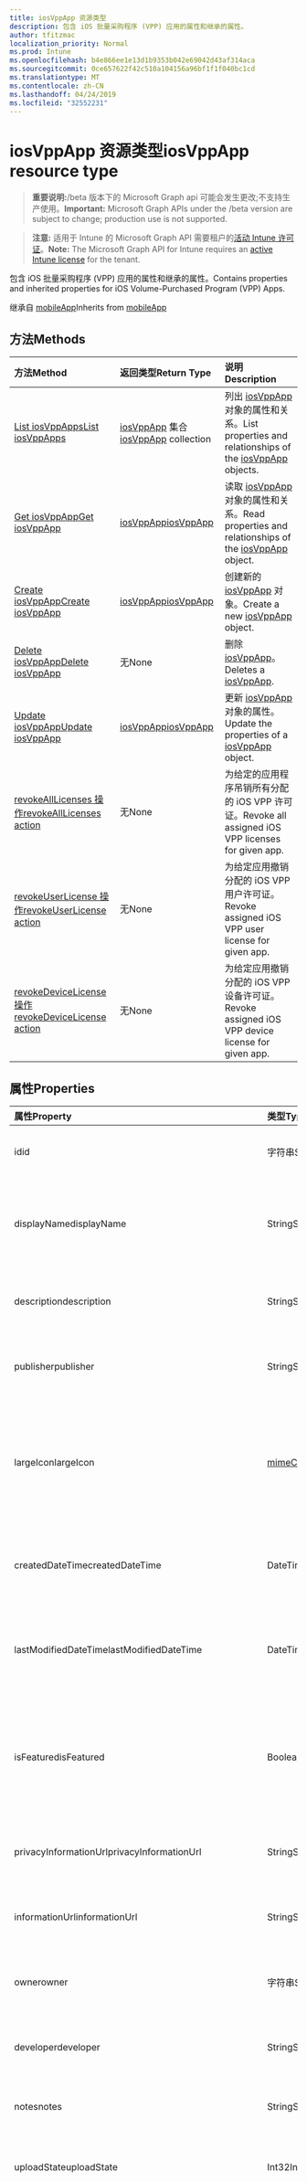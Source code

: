 ```yaml
---
title: iosVppApp 资源类型
description: 包含 iOS 批量采购程序 (VPP) 应用的属性和继承的属性。
author: tfitzmac
localization_priority: Normal
ms.prod: Intune
ms.openlocfilehash: b4e866ee1e13d1b9353b042e69042d43af314aca
ms.sourcegitcommit: 0ce657622f42c510a104156a96bf1f1f040bc1cd
ms.translationtype: MT
ms.contentlocale: zh-CN
ms.lasthandoff: 04/24/2019
ms.locfileid: "32552231"
---
```

# <a name="iosvppapp-resource-type"></a><span data-ttu-id="734a7-103">iosVppApp 资源类型</span><span class="sxs-lookup"><span data-stu-id="734a7-103">iosVppApp resource type</span></span>

> <span data-ttu-id="734a7-104">**重要说明:**/beta 版本下的 Microsoft Graph api 可能会发生更改;不支持生产使用。</span><span class="sxs-lookup"><span data-stu-id="734a7-104">**Important:** Microsoft Graph APIs under the /beta version are subject to change; production use is not supported.</span></span>

> <span data-ttu-id="734a7-105">**注意:** 适用于 Intune 的 Microsoft Graph API 需要租户的[活动 Intune 许可证](https://go.microsoft.com/fwlink/?linkid=839381)。</span><span class="sxs-lookup"><span data-stu-id="734a7-105">**Note:** The Microsoft Graph API for Intune requires an [active Intune license](https://go.microsoft.com/fwlink/?linkid=839381) for the tenant.</span></span>

<span data-ttu-id="734a7-106">包含 iOS 批量采购程序 (VPP) 应用的属性和继承的属性。</span><span class="sxs-lookup"><span data-stu-id="734a7-106">Contains properties and inherited properties for iOS Volume-Purchased Program (VPP) Apps.</span></span>


<span data-ttu-id="734a7-107">继承自 [mobileApp](../resources/intune-apps-mobileapp.md)</span><span class="sxs-lookup"><span data-stu-id="734a7-107">Inherits from [mobileApp](../resources/intune-apps-mobileapp.md)</span></span>

## <a name="methods"></a><span data-ttu-id="734a7-108">方法</span><span class="sxs-lookup"><span data-stu-id="734a7-108">Methods</span></span>
|<span data-ttu-id="734a7-109">方法</span><span class="sxs-lookup"><span data-stu-id="734a7-109">Method</span></span>|<span data-ttu-id="734a7-110">返回类型</span><span class="sxs-lookup"><span data-stu-id="734a7-110">Return Type</span></span>|<span data-ttu-id="734a7-111">说明</span><span class="sxs-lookup"><span data-stu-id="734a7-111">Description</span></span>|
|:---|:---|:---|
|[<span data-ttu-id="734a7-112">List iosVppApps</span><span class="sxs-lookup"><span data-stu-id="734a7-112">List iosVppApps</span></span>](../api/intune-apps-iosvppapp-list.md)|<span data-ttu-id="734a7-113">[iosVppApp](../resources/intune-apps-iosvppapp.md) 集合</span><span class="sxs-lookup"><span data-stu-id="734a7-113">[iosVppApp](../resources/intune-apps-iosvppapp.md) collection</span></span>|<span data-ttu-id="734a7-114">列出 [iosVppApp](../resources/intune-apps-iosvppapp.md) 对象的属性和关系。</span><span class="sxs-lookup"><span data-stu-id="734a7-114">List properties and relationships of the [iosVppApp](../resources/intune-apps-iosvppapp.md) objects.</span></span>|
|[<span data-ttu-id="734a7-115">Get iosVppApp</span><span class="sxs-lookup"><span data-stu-id="734a7-115">Get iosVppApp</span></span>](../api/intune-apps-iosvppapp-get.md)|[<span data-ttu-id="734a7-116">iosVppApp</span><span class="sxs-lookup"><span data-stu-id="734a7-116">iosVppApp</span></span>](../resources/intune-apps-iosvppapp.md)|<span data-ttu-id="734a7-117">读取 [iosVppApp](../resources/intune-apps-iosvppapp.md) 对象的属性和关系。</span><span class="sxs-lookup"><span data-stu-id="734a7-117">Read properties and relationships of the [iosVppApp](../resources/intune-apps-iosvppapp.md) object.</span></span>|
|[<span data-ttu-id="734a7-118">Create iosVppApp</span><span class="sxs-lookup"><span data-stu-id="734a7-118">Create iosVppApp</span></span>](../api/intune-apps-iosvppapp-create.md)|[<span data-ttu-id="734a7-119">iosVppApp</span><span class="sxs-lookup"><span data-stu-id="734a7-119">iosVppApp</span></span>](../resources/intune-apps-iosvppapp.md)|<span data-ttu-id="734a7-120">创建新的 [iosVppApp](../resources/intune-apps-iosvppapp.md) 对象。</span><span class="sxs-lookup"><span data-stu-id="734a7-120">Create a new [iosVppApp](../resources/intune-apps-iosvppapp.md) object.</span></span>|
|[<span data-ttu-id="734a7-121">Delete iosVppApp</span><span class="sxs-lookup"><span data-stu-id="734a7-121">Delete iosVppApp</span></span>](../api/intune-apps-iosvppapp-delete.md)|<span data-ttu-id="734a7-122">无</span><span class="sxs-lookup"><span data-stu-id="734a7-122">None</span></span>|<span data-ttu-id="734a7-123">删除 [iosVppApp](../resources/intune-apps-iosvppapp.md)。</span><span class="sxs-lookup"><span data-stu-id="734a7-123">Deletes a [iosVppApp](../resources/intune-apps-iosvppapp.md).</span></span>|
|[<span data-ttu-id="734a7-124">Update iosVppApp</span><span class="sxs-lookup"><span data-stu-id="734a7-124">Update iosVppApp</span></span>](../api/intune-apps-iosvppapp-update.md)|[<span data-ttu-id="734a7-125">iosVppApp</span><span class="sxs-lookup"><span data-stu-id="734a7-125">iosVppApp</span></span>](../resources/intune-apps-iosvppapp.md)|<span data-ttu-id="734a7-126">更新 [iosVppApp](../resources/intune-apps-iosvppapp.md) 对象的属性。</span><span class="sxs-lookup"><span data-stu-id="734a7-126">Update the properties of a [iosVppApp](../resources/intune-apps-iosvppapp.md) object.</span></span>|
|[<span data-ttu-id="734a7-127">revokeAllLicenses 操作</span><span class="sxs-lookup"><span data-stu-id="734a7-127">revokeAllLicenses action</span></span>](../api/intune-apps-iosvppapp-revokealllicenses.md)|<span data-ttu-id="734a7-128">无</span><span class="sxs-lookup"><span data-stu-id="734a7-128">None</span></span>|<span data-ttu-id="734a7-129">为给定的应用程序吊销所有分配的 iOS VPP 许可证。</span><span class="sxs-lookup"><span data-stu-id="734a7-129">Revoke all assigned iOS VPP licenses for given app.</span></span>|
|[<span data-ttu-id="734a7-130">revokeUserLicense 操作</span><span class="sxs-lookup"><span data-stu-id="734a7-130">revokeUserLicense action</span></span>](../api/intune-apps-iosvppapp-revokeuserlicense.md)|<span data-ttu-id="734a7-131">无</span><span class="sxs-lookup"><span data-stu-id="734a7-131">None</span></span>|<span data-ttu-id="734a7-132">为给定应用撤销分配的 iOS VPP 用户许可证。</span><span class="sxs-lookup"><span data-stu-id="734a7-132">Revoke assigned iOS VPP user license for given app.</span></span>|
|[<span data-ttu-id="734a7-133">revokeDeviceLicense 操作</span><span class="sxs-lookup"><span data-stu-id="734a7-133">revokeDeviceLicense action</span></span>](../api/intune-apps-iosvppapp-revokedevicelicense.md)|<span data-ttu-id="734a7-134">无</span><span class="sxs-lookup"><span data-stu-id="734a7-134">None</span></span>|<span data-ttu-id="734a7-135">为给定应用撤销分配的 iOS VPP 设备许可证。</span><span class="sxs-lookup"><span data-stu-id="734a7-135">Revoke assigned iOS VPP device license for given app.</span></span>|

## <a name="properties"></a><span data-ttu-id="734a7-136">属性</span><span class="sxs-lookup"><span data-stu-id="734a7-136">Properties</span></span>
|<span data-ttu-id="734a7-137">属性</span><span class="sxs-lookup"><span data-stu-id="734a7-137">Property</span></span>|<span data-ttu-id="734a7-138">类型</span><span class="sxs-lookup"><span data-stu-id="734a7-138">Type</span></span>|<span data-ttu-id="734a7-139">说明</span><span class="sxs-lookup"><span data-stu-id="734a7-139">Description</span></span>|
|:---|:---|:---|
|<span data-ttu-id="734a7-140">id</span><span class="sxs-lookup"><span data-stu-id="734a7-140">id</span></span>|<span data-ttu-id="734a7-141">字符串</span><span class="sxs-lookup"><span data-stu-id="734a7-141">String</span></span>|<span data-ttu-id="734a7-142">实体的键。</span><span class="sxs-lookup"><span data-stu-id="734a7-142">Key of the entity.</span></span> <span data-ttu-id="734a7-143">继承自 [mobileApp](../resources/intune-apps-mobileapp.md)</span><span class="sxs-lookup"><span data-stu-id="734a7-143">Inherited from [mobileApp](../resources/intune-apps-mobileapp.md)</span></span>|
|<span data-ttu-id="734a7-144">displayName</span><span class="sxs-lookup"><span data-stu-id="734a7-144">displayName</span></span>|<span data-ttu-id="734a7-145">String</span><span class="sxs-lookup"><span data-stu-id="734a7-145">String</span></span>|<span data-ttu-id="734a7-146">管理员提供或导入的应用标题。</span><span class="sxs-lookup"><span data-stu-id="734a7-146">The admin provided or imported title of the app.</span></span> <span data-ttu-id="734a7-147">继承自 [mobileApp](../resources/intune-apps-mobileapp.md)</span><span class="sxs-lookup"><span data-stu-id="734a7-147">Inherited from [mobileApp](../resources/intune-apps-mobileapp.md)</span></span>|
|<span data-ttu-id="734a7-148">description</span><span class="sxs-lookup"><span data-stu-id="734a7-148">description</span></span>|<span data-ttu-id="734a7-149">String</span><span class="sxs-lookup"><span data-stu-id="734a7-149">String</span></span>|<span data-ttu-id="734a7-150">应用的说明。</span><span class="sxs-lookup"><span data-stu-id="734a7-150">The description of the app.</span></span> <span data-ttu-id="734a7-151">继承自 [mobileApp](../resources/intune-apps-mobileapp.md)</span><span class="sxs-lookup"><span data-stu-id="734a7-151">Inherited from [mobileApp](../resources/intune-apps-mobileapp.md)</span></span>|
|<span data-ttu-id="734a7-152">publisher</span><span class="sxs-lookup"><span data-stu-id="734a7-152">publisher</span></span>|<span data-ttu-id="734a7-153">String</span><span class="sxs-lookup"><span data-stu-id="734a7-153">String</span></span>|<span data-ttu-id="734a7-154">应用的发布者。</span><span class="sxs-lookup"><span data-stu-id="734a7-154">The publisher of the app.</span></span> <span data-ttu-id="734a7-155">继承自 [mobileApp](../resources/intune-apps-mobileapp.md)</span><span class="sxs-lookup"><span data-stu-id="734a7-155">Inherited from [mobileApp](../resources/intune-apps-mobileapp.md)</span></span>|
|<span data-ttu-id="734a7-156">largeIcon</span><span class="sxs-lookup"><span data-stu-id="734a7-156">largeIcon</span></span>|[<span data-ttu-id="734a7-157">mimeContent</span><span class="sxs-lookup"><span data-stu-id="734a7-157">mimeContent</span></span>](../resources/intune-shared-mimecontent.md)|<span data-ttu-id="734a7-158">要显示在应用详细信息中并用于图标上传的大图标。</span><span class="sxs-lookup"><span data-stu-id="734a7-158">The large icon, to be displayed in the app details and used for upload of the icon.</span></span> <span data-ttu-id="734a7-159">继承自 [mobileApp](../resources/intune-apps-mobileapp.md)</span><span class="sxs-lookup"><span data-stu-id="734a7-159">Inherited from [mobileApp](../resources/intune-apps-mobileapp.md)</span></span>|
|<span data-ttu-id="734a7-160">createdDateTime</span><span class="sxs-lookup"><span data-stu-id="734a7-160">createdDateTime</span></span>|<span data-ttu-id="734a7-161">DateTimeOffset</span><span class="sxs-lookup"><span data-stu-id="734a7-161">DateTimeOffset</span></span>|<span data-ttu-id="734a7-162">创建应用的日期和时间。</span><span class="sxs-lookup"><span data-stu-id="734a7-162">The date and time the app was created.</span></span> <span data-ttu-id="734a7-163">继承自 [mobileApp](../resources/intune-apps-mobileapp.md)</span><span class="sxs-lookup"><span data-stu-id="734a7-163">Inherited from [mobileApp](../resources/intune-apps-mobileapp.md)</span></span>|
|<span data-ttu-id="734a7-164">lastModifiedDateTime</span><span class="sxs-lookup"><span data-stu-id="734a7-164">lastModifiedDateTime</span></span>|<span data-ttu-id="734a7-165">DateTimeOffset</span><span class="sxs-lookup"><span data-stu-id="734a7-165">DateTimeOffset</span></span>|<span data-ttu-id="734a7-166">上次修改应用的日期和时间。</span><span class="sxs-lookup"><span data-stu-id="734a7-166">The date and time the app was last modified.</span></span> <span data-ttu-id="734a7-167">继承自 [mobileApp](../resources/intune-apps-mobileapp.md)</span><span class="sxs-lookup"><span data-stu-id="734a7-167">Inherited from [mobileApp](../resources/intune-apps-mobileapp.md)</span></span>|
|<span data-ttu-id="734a7-168">isFeatured</span><span class="sxs-lookup"><span data-stu-id="734a7-168">isFeatured</span></span>|<span data-ttu-id="734a7-169">Boolean</span><span class="sxs-lookup"><span data-stu-id="734a7-169">Boolean</span></span>|<span data-ttu-id="734a7-170">指示应用是否被管理员标记为特色的值。继承自 [mobileApp](../resources/intune-apps-mobileapp.md)</span><span class="sxs-lookup"><span data-stu-id="734a7-170">The value indicating whether the app is marked as featured by the admin. Inherited from [mobileApp](../resources/intune-apps-mobileapp.md)</span></span>|
|<span data-ttu-id="734a7-171">privacyInformationUrl</span><span class="sxs-lookup"><span data-stu-id="734a7-171">privacyInformationUrl</span></span>|<span data-ttu-id="734a7-172">String</span><span class="sxs-lookup"><span data-stu-id="734a7-172">String</span></span>|<span data-ttu-id="734a7-173">隐私声明 URL。</span><span class="sxs-lookup"><span data-stu-id="734a7-173">The privacy statement Url.</span></span> <span data-ttu-id="734a7-174">继承自 [mobileApp](../resources/intune-apps-mobileapp.md)</span><span class="sxs-lookup"><span data-stu-id="734a7-174">Inherited from [mobileApp](../resources/intune-apps-mobileapp.md)</span></span>|
|<span data-ttu-id="734a7-175">informationUrl</span><span class="sxs-lookup"><span data-stu-id="734a7-175">informationUrl</span></span>|<span data-ttu-id="734a7-176">String</span><span class="sxs-lookup"><span data-stu-id="734a7-176">String</span></span>|<span data-ttu-id="734a7-177">详细信息 URL。</span><span class="sxs-lookup"><span data-stu-id="734a7-177">The more information Url.</span></span> <span data-ttu-id="734a7-178">继承自 [mobileApp](../resources/intune-apps-mobileapp.md)</span><span class="sxs-lookup"><span data-stu-id="734a7-178">Inherited from [mobileApp](../resources/intune-apps-mobileapp.md)</span></span>|
|<span data-ttu-id="734a7-179">owner</span><span class="sxs-lookup"><span data-stu-id="734a7-179">owner</span></span>|<span data-ttu-id="734a7-180">字符串</span><span class="sxs-lookup"><span data-stu-id="734a7-180">String</span></span>|<span data-ttu-id="734a7-181">应用的所有者。</span><span class="sxs-lookup"><span data-stu-id="734a7-181">The owner of the app.</span></span> <span data-ttu-id="734a7-182">继承自 [mobileApp](../resources/intune-apps-mobileapp.md)</span><span class="sxs-lookup"><span data-stu-id="734a7-182">Inherited from [mobileApp](../resources/intune-apps-mobileapp.md)</span></span>|
|<span data-ttu-id="734a7-183">developer</span><span class="sxs-lookup"><span data-stu-id="734a7-183">developer</span></span>|<span data-ttu-id="734a7-184">String</span><span class="sxs-lookup"><span data-stu-id="734a7-184">String</span></span>|<span data-ttu-id="734a7-185">应用的开发者。</span><span class="sxs-lookup"><span data-stu-id="734a7-185">The developer of the app.</span></span> <span data-ttu-id="734a7-186">继承自 [mobileApp](../resources/intune-apps-mobileapp.md)</span><span class="sxs-lookup"><span data-stu-id="734a7-186">Inherited from [mobileApp](../resources/intune-apps-mobileapp.md)</span></span>|
|<span data-ttu-id="734a7-187">notes</span><span class="sxs-lookup"><span data-stu-id="734a7-187">notes</span></span>|<span data-ttu-id="734a7-188">String</span><span class="sxs-lookup"><span data-stu-id="734a7-188">String</span></span>|<span data-ttu-id="734a7-189">应用的备注。</span><span class="sxs-lookup"><span data-stu-id="734a7-189">Notes for the app.</span></span> <span data-ttu-id="734a7-190">继承自 [mobileApp](../resources/intune-apps-mobileapp.md)</span><span class="sxs-lookup"><span data-stu-id="734a7-190">Inherited from [mobileApp](../resources/intune-apps-mobileapp.md)</span></span>|
|<span data-ttu-id="734a7-191">uploadState</span><span class="sxs-lookup"><span data-stu-id="734a7-191">uploadState</span></span>|<span data-ttu-id="734a7-192">Int32</span><span class="sxs-lookup"><span data-stu-id="734a7-192">Int32</span></span>|<span data-ttu-id="734a7-193">上载状态。</span><span class="sxs-lookup"><span data-stu-id="734a7-193">The upload state.</span></span> <span data-ttu-id="734a7-194">继承自 [mobileApp](../resources/intune-apps-mobileapp.md)</span><span class="sxs-lookup"><span data-stu-id="734a7-194">Inherited from [mobileApp](../resources/intune-apps-mobileapp.md)</span></span>|
|<span data-ttu-id="734a7-195">publishingState</span><span class="sxs-lookup"><span data-stu-id="734a7-195">publishingState</span></span>|[<span data-ttu-id="734a7-196">mobileAppPublishingState</span><span class="sxs-lookup"><span data-stu-id="734a7-196">mobileAppPublishingState</span></span>](../resources/intune-apps-mobileapppublishingstate.md)|<span data-ttu-id="734a7-197">应用的发布状态。</span><span class="sxs-lookup"><span data-stu-id="734a7-197">The publishing state for the app.</span></span> <span data-ttu-id="734a7-198">除非应用已发布，否则无法分配应用。</span><span class="sxs-lookup"><span data-stu-id="734a7-198">The app cannot be assigned unless the app is published.</span></span> <span data-ttu-id="734a7-199">继承自[mobileApp](../resources/intune-apps-mobileapp.md)。</span><span class="sxs-lookup"><span data-stu-id="734a7-199">Inherited from [mobileApp](../resources/intune-apps-mobileapp.md).</span></span> <span data-ttu-id="734a7-200">可取值为：`notPublished`、`processing`、`published`。</span><span class="sxs-lookup"><span data-stu-id="734a7-200">Possible values are: `notPublished`, `processing`, `published`.</span></span>|
|<span data-ttu-id="734a7-201">isAssigned</span><span class="sxs-lookup"><span data-stu-id="734a7-201">isAssigned</span></span>|<span data-ttu-id="734a7-202">Boolean</span><span class="sxs-lookup"><span data-stu-id="734a7-202">Boolean</span></span>|<span data-ttu-id="734a7-203">指示是否至少向一个组分配了应用程序的值。</span><span class="sxs-lookup"><span data-stu-id="734a7-203">The value indicating whether the app is assigned to at least one group.</span></span> <span data-ttu-id="734a7-204">继承自 [mobileApp](../resources/intune-apps-mobileapp.md)</span><span class="sxs-lookup"><span data-stu-id="734a7-204">Inherited from [mobileApp](../resources/intune-apps-mobileapp.md)</span></span>|
|<span data-ttu-id="734a7-205">roleScopeTagIds</span><span class="sxs-lookup"><span data-stu-id="734a7-205">roleScopeTagIds</span></span>|<span data-ttu-id="734a7-206">String collection</span><span class="sxs-lookup"><span data-stu-id="734a7-206">String collection</span></span>|<span data-ttu-id="734a7-207">此移动应用的作用域标记 id 列表。</span><span class="sxs-lookup"><span data-stu-id="734a7-207">List of scope tag ids for this mobile app.</span></span> <span data-ttu-id="734a7-208">继承自 [mobileApp](../resources/intune-apps-mobileapp.md)</span><span class="sxs-lookup"><span data-stu-id="734a7-208">Inherited from [mobileApp](../resources/intune-apps-mobileapp.md)</span></span>|
|<span data-ttu-id="734a7-209">dependentAppCount</span><span class="sxs-lookup"><span data-stu-id="734a7-209">dependentAppCount</span></span>|<span data-ttu-id="734a7-210">Int32</span><span class="sxs-lookup"><span data-stu-id="734a7-210">Int32</span></span>|<span data-ttu-id="734a7-211">子应用程序的依赖项总数。</span><span class="sxs-lookup"><span data-stu-id="734a7-211">The total number of dependencies the child app has.</span></span> <span data-ttu-id="734a7-212">继承自 [mobileApp](../resources/intune-apps-mobileapp.md)</span><span class="sxs-lookup"><span data-stu-id="734a7-212">Inherited from [mobileApp](../resources/intune-apps-mobileapp.md)</span></span>|
|<span data-ttu-id="734a7-213">usedLicenseCount</span><span class="sxs-lookup"><span data-stu-id="734a7-213">usedLicenseCount</span></span>|<span data-ttu-id="734a7-214">Int32</span><span class="sxs-lookup"><span data-stu-id="734a7-214">Int32</span></span>|<span data-ttu-id="734a7-215">使用中的 VPP 许可证数量。</span><span class="sxs-lookup"><span data-stu-id="734a7-215">The number of VPP licenses in use.</span></span>|
|<span data-ttu-id="734a7-216">totalLicenseCount</span><span class="sxs-lookup"><span data-stu-id="734a7-216">totalLicenseCount</span></span>|<span data-ttu-id="734a7-217">Int32</span><span class="sxs-lookup"><span data-stu-id="734a7-217">Int32</span></span>|<span data-ttu-id="734a7-218">VPP 许可证的总数。</span><span class="sxs-lookup"><span data-stu-id="734a7-218">The total number of VPP licenses.</span></span>|
|<span data-ttu-id="734a7-219">releaseDateTime</span><span class="sxs-lookup"><span data-stu-id="734a7-219">releaseDateTime</span></span>|<span data-ttu-id="734a7-220">DateTimeOffset</span><span class="sxs-lookup"><span data-stu-id="734a7-220">DateTimeOffset</span></span>|<span data-ttu-id="734a7-221">VPP 应用程序的发布日期和时间。</span><span class="sxs-lookup"><span data-stu-id="734a7-221">The VPP application release date and time.</span></span>|
|<span data-ttu-id="734a7-222">appStoreUrl</span><span class="sxs-lookup"><span data-stu-id="734a7-222">appStoreUrl</span></span>|<span data-ttu-id="734a7-223">String</span><span class="sxs-lookup"><span data-stu-id="734a7-223">String</span></span>|<span data-ttu-id="734a7-224">存储 URL。</span><span class="sxs-lookup"><span data-stu-id="734a7-224">The store URL.</span></span>|
|<span data-ttu-id="734a7-225">licensingType</span><span class="sxs-lookup"><span data-stu-id="734a7-225">licensingType</span></span>|[<span data-ttu-id="734a7-226">vppLicensingType</span><span class="sxs-lookup"><span data-stu-id="734a7-226">vppLicensingType</span></span>](../resources/intune-apps-vpplicensingtype.md)|<span data-ttu-id="734a7-227">受支持的许可证类型。</span><span class="sxs-lookup"><span data-stu-id="734a7-227">The supported License Type.</span></span>|
|<span data-ttu-id="734a7-228">applicableDeviceType</span><span class="sxs-lookup"><span data-stu-id="734a7-228">applicableDeviceType</span></span>|[<span data-ttu-id="734a7-229">iosDeviceType</span><span class="sxs-lookup"><span data-stu-id="734a7-229">iosDeviceType</span></span>](../resources/intune-apps-iosdevicetype.md)|<span data-ttu-id="734a7-230">适用的 iOS 设备类型。</span><span class="sxs-lookup"><span data-stu-id="734a7-230">The applicable iOS Device Type.</span></span>|
|<span data-ttu-id="734a7-231">vppTokenOrganizationName</span><span class="sxs-lookup"><span data-stu-id="734a7-231">vppTokenOrganizationName</span></span>|<span data-ttu-id="734a7-232">String</span><span class="sxs-lookup"><span data-stu-id="734a7-232">String</span></span>|<span data-ttu-id="734a7-233">与 Apple Volume Purchase Program 令牌关联的组织</span><span class="sxs-lookup"><span data-stu-id="734a7-233">The organization associated with the Apple Volume Purchase Program Token</span></span>|
|<span data-ttu-id="734a7-234">vppTokenAccountType</span><span class="sxs-lookup"><span data-stu-id="734a7-234">vppTokenAccountType</span></span>|[<span data-ttu-id="734a7-235">vppTokenAccountType</span><span class="sxs-lookup"><span data-stu-id="734a7-235">vppTokenAccountType</span></span>](../resources/intune-shared-vpptokenaccounttype.md)|<span data-ttu-id="734a7-236">与给定的 Apple Volume Purchase Program 令牌关联的批量购买计划的类型。</span><span class="sxs-lookup"><span data-stu-id="734a7-236">The type of volume purchase program which the given Apple Volume Purchase Program Token is associated with.</span></span> <span data-ttu-id="734a7-237">可取值为：`business`、`education`。</span><span class="sxs-lookup"><span data-stu-id="734a7-237">Possible values are: `business`, `education`.</span></span> <span data-ttu-id="734a7-238">可取值为：`business`、`education`。</span><span class="sxs-lookup"><span data-stu-id="734a7-238">Possible values are: `business`, `education`.</span></span>|
|<span data-ttu-id="734a7-239">vppTokenAppleId</span><span class="sxs-lookup"><span data-stu-id="734a7-239">vppTokenAppleId</span></span>|<span data-ttu-id="734a7-240">String</span><span class="sxs-lookup"><span data-stu-id="734a7-240">String</span></span>|<span data-ttu-id="734a7-241">与给定的 Apple Volume Purchase Program 令牌关联的 Apple ID。</span><span class="sxs-lookup"><span data-stu-id="734a7-241">The Apple Id associated with the given Apple Volume Purchase Program Token.</span></span>|
|<span data-ttu-id="734a7-242">bundleId</span><span class="sxs-lookup"><span data-stu-id="734a7-242">bundleId</span></span>|<span data-ttu-id="734a7-243">String</span><span class="sxs-lookup"><span data-stu-id="734a7-243">String</span></span>|<span data-ttu-id="734a7-244">标识名称。</span><span class="sxs-lookup"><span data-stu-id="734a7-244">The Identity Name.</span></span>|
|<span data-ttu-id="734a7-245">vppTokenId</span><span class="sxs-lookup"><span data-stu-id="734a7-245">vppTokenId</span></span>|<span data-ttu-id="734a7-246">String</span><span class="sxs-lookup"><span data-stu-id="734a7-246">String</span></span>|<span data-ttu-id="734a7-247">与此应用程序关联的 VPP 令牌的标识符。</span><span class="sxs-lookup"><span data-stu-id="734a7-247">Identifier of the VPP token associated with this app.</span></span>|
|<span data-ttu-id="734a7-248">revokeLicenseActionResults</span><span class="sxs-lookup"><span data-stu-id="734a7-248">revokeLicenseActionResults</span></span>|<span data-ttu-id="734a7-249">[iosVppAppRevokeLicensesActionResult](../resources/intune-apps-iosvppapprevokelicensesactionresult.md)集合</span><span class="sxs-lookup"><span data-stu-id="734a7-249">[iosVppAppRevokeLicensesActionResult](../resources/intune-apps-iosvppapprevokelicensesactionresult.md) collection</span></span>|<span data-ttu-id="734a7-250">对此应用吊销许可证操作的结果。</span><span class="sxs-lookup"><span data-stu-id="734a7-250">Results of revoke license actions on this app.</span></span>|

## <a name="relationships"></a><span data-ttu-id="734a7-251">关系</span><span class="sxs-lookup"><span data-stu-id="734a7-251">Relationships</span></span>
|<span data-ttu-id="734a7-252">关系</span><span class="sxs-lookup"><span data-stu-id="734a7-252">Relationship</span></span>|<span data-ttu-id="734a7-253">类型</span><span class="sxs-lookup"><span data-stu-id="734a7-253">Type</span></span>|<span data-ttu-id="734a7-254">说明</span><span class="sxs-lookup"><span data-stu-id="734a7-254">Description</span></span>|
|:---|:---|:---|
|<span data-ttu-id="734a7-255">categories</span><span class="sxs-lookup"><span data-stu-id="734a7-255">categories</span></span>|<span data-ttu-id="734a7-256">[mobileAppCategory](../resources/intune-apps-mobileappcategory.md) 集合</span><span class="sxs-lookup"><span data-stu-id="734a7-256">[mobileAppCategory](../resources/intune-apps-mobileappcategory.md) collection</span></span>|<span data-ttu-id="734a7-257">此应用的类别列表。</span><span class="sxs-lookup"><span data-stu-id="734a7-257">The list of categories for this app.</span></span> <span data-ttu-id="734a7-258">继承自 [mobileApp](../resources/intune-apps-mobileapp.md)</span><span class="sxs-lookup"><span data-stu-id="734a7-258">Inherited from [mobileApp](../resources/intune-apps-mobileapp.md)</span></span>|
|<span data-ttu-id="734a7-259">assignments</span><span class="sxs-lookup"><span data-stu-id="734a7-259">assignments</span></span>|<span data-ttu-id="734a7-260">[mobileAppAssignment](../resources/intune-apps-mobileappassignment.md) 集合</span><span class="sxs-lookup"><span data-stu-id="734a7-260">[mobileAppAssignment](../resources/intune-apps-mobileappassignment.md) collection</span></span>|<span data-ttu-id="734a7-261">此移动应用的组分配的列表。</span><span class="sxs-lookup"><span data-stu-id="734a7-261">The list of group assignments for this mobile app.</span></span> <span data-ttu-id="734a7-262">继承自 [mobileApp](../resources/intune-apps-mobileapp.md)</span><span class="sxs-lookup"><span data-stu-id="734a7-262">Inherited from [mobileApp](../resources/intune-apps-mobileapp.md)</span></span>|
|<span data-ttu-id="734a7-263">installSummary</span><span class="sxs-lookup"><span data-stu-id="734a7-263">installSummary</span></span>|[<span data-ttu-id="734a7-264">mobileAppInstallSummary</span><span class="sxs-lookup"><span data-stu-id="734a7-264">mobileAppInstallSummary</span></span>](../resources/intune-apps-mobileappinstallsummary.md)|<span data-ttu-id="734a7-265">移动应用安装摘要。</span><span class="sxs-lookup"><span data-stu-id="734a7-265">Mobile App Install Summary.</span></span> <span data-ttu-id="734a7-266">继承自 [mobileApp](../resources/intune-apps-mobileapp.md)</span><span class="sxs-lookup"><span data-stu-id="734a7-266">Inherited from [mobileApp](../resources/intune-apps-mobileapp.md)</span></span>|
|<span data-ttu-id="734a7-267">deviceStatuses</span><span class="sxs-lookup"><span data-stu-id="734a7-267">deviceStatuses</span></span>|<span data-ttu-id="734a7-268">[mobileAppInstallStatus](../resources/intune-apps-mobileappinstallstatus.md)集合</span><span class="sxs-lookup"><span data-stu-id="734a7-268">[mobileAppInstallStatus](../resources/intune-apps-mobileappinstallstatus.md) collection</span></span>|<span data-ttu-id="734a7-269">此移动应用程序的安装状态列表。</span><span class="sxs-lookup"><span data-stu-id="734a7-269">The list of installation states for this mobile app.</span></span> <span data-ttu-id="734a7-270">继承自 [mobileApp](../resources/intune-apps-mobileapp.md)</span><span class="sxs-lookup"><span data-stu-id="734a7-270">Inherited from [mobileApp](../resources/intune-apps-mobileapp.md)</span></span>|
|<span data-ttu-id="734a7-271">userStatuses</span><span class="sxs-lookup"><span data-stu-id="734a7-271">userStatuses</span></span>|<span data-ttu-id="734a7-272">[userAppInstallStatus](../resources/intune-apps-userappinstallstatus.md)集合</span><span class="sxs-lookup"><span data-stu-id="734a7-272">[userAppInstallStatus](../resources/intune-apps-userappinstallstatus.md) collection</span></span>|<span data-ttu-id="734a7-273">此移动应用程序的安装状态列表。</span><span class="sxs-lookup"><span data-stu-id="734a7-273">The list of installation states for this mobile app.</span></span> <span data-ttu-id="734a7-274">继承自 [mobileApp](../resources/intune-apps-mobileapp.md)</span><span class="sxs-lookup"><span data-stu-id="734a7-274">Inherited from [mobileApp](../resources/intune-apps-mobileapp.md)</span></span>|
|<span data-ttu-id="734a7-275">相互</span><span class="sxs-lookup"><span data-stu-id="734a7-275">relationships</span></span>|<span data-ttu-id="734a7-276">[mobileAppRelationship](../resources/intune-apps-mobileapprelationship.md)集合</span><span class="sxs-lookup"><span data-stu-id="734a7-276">[mobileAppRelationship](../resources/intune-apps-mobileapprelationship.md) collection</span></span>|<span data-ttu-id="734a7-277">此移动应用的关系列表。</span><span class="sxs-lookup"><span data-stu-id="734a7-277">List of relationships for this mobile app.</span></span> <span data-ttu-id="734a7-278">继承自 [mobileApp](../resources/intune-apps-mobileapp.md)</span><span class="sxs-lookup"><span data-stu-id="734a7-278">Inherited from [mobileApp](../resources/intune-apps-mobileapp.md)</span></span>|
|<span data-ttu-id="734a7-279">assignedLicenses</span><span class="sxs-lookup"><span data-stu-id="734a7-279">assignedLicenses</span></span>|<span data-ttu-id="734a7-280">[iosVppAppAssignedLicense](../resources/intune-apps-iosvppappassignedlicense.md)集合</span><span class="sxs-lookup"><span data-stu-id="734a7-280">[iosVppAppAssignedLicense](../resources/intune-apps-iosvppappassignedlicense.md) collection</span></span>|<span data-ttu-id="734a7-281">分配给此应用程序的许可证。</span><span class="sxs-lookup"><span data-stu-id="734a7-281">The licenses assigned to this app.</span></span>|

## <a name="json-representation"></a><span data-ttu-id="734a7-282">JSON 表示形式</span><span class="sxs-lookup"><span data-stu-id="734a7-282">JSON Representation</span></span>
<span data-ttu-id="734a7-283">下面是资源的 JSON 表示形式。</span><span class="sxs-lookup"><span data-stu-id="734a7-283">Here is a JSON representation of the resource.</span></span>
<!-- {
  "blockType": "resource",
  "keyProperty": "id",
  "@odata.type": "microsoft.graph.iosVppApp"
}
-->
``` json
{
  "@odata.type": "#microsoft.graph.iosVppApp",
  "id": "String (identifier)",
  "displayName": "String",
  "description": "String",
  "publisher": "String",
  "largeIcon": {
    "@odata.type": "microsoft.graph.mimeContent",
    "type": "String",
    "value": "binary"
  },
  "createdDateTime": "String (timestamp)",
  "lastModifiedDateTime": "String (timestamp)",
  "isFeatured": true,
  "privacyInformationUrl": "String",
  "informationUrl": "String",
  "owner": "String",
  "developer": "String",
  "notes": "String",
  "uploadState": 1024,
  "publishingState": "String",
  "isAssigned": true,
  "roleScopeTagIds": [
    "String"
  ],
  "dependentAppCount": 1024,
  "usedLicenseCount": 1024,
  "totalLicenseCount": 1024,
  "releaseDateTime": "String (timestamp)",
  "appStoreUrl": "String",
  "licensingType": {
    "@odata.type": "microsoft.graph.vppLicensingType",
    "supportUserLicensing": true,
    "supportDeviceLicensing": true,
    "supportsUserLicensing": true,
    "supportsDeviceLicensing": true
  },
  "applicableDeviceType": {
    "@odata.type": "microsoft.graph.iosDeviceType",
    "iPad": true,
    "iPhoneAndIPod": true
  },
  "vppTokenOrganizationName": "String",
  "vppTokenAccountType": "String",
  "vppTokenAppleId": "String",
  "bundleId": "String",
  "vppTokenId": "String",
  "revokeLicenseActionResults": [
    {
      "@odata.type": "microsoft.graph.iosVppAppRevokeLicensesActionResult",
      "userId": "String",
      "managedDeviceId": "String",
      "totalLicensesCount": 1024,
      "failedLicensesCount": 1024,
      "actionFailureReason": "String",
      "actionName": "String",
      "actionState": "String",
      "startDateTime": "String (timestamp)",
      "lastUpdatedDateTime": "String (timestamp)"
    }
  ]
}
```





